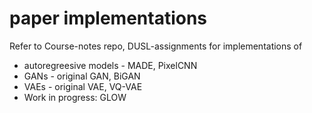# paper implementations

Refer to Course-notes repo, DUSL-assignments for implementations of 
 - autoregreesive models -  MADE, PixelCNN
 - GANs - original GAN, BiGAN
 - VAEs - original VAE, VQ-VAE
- Work in progress:
 GLOW 
